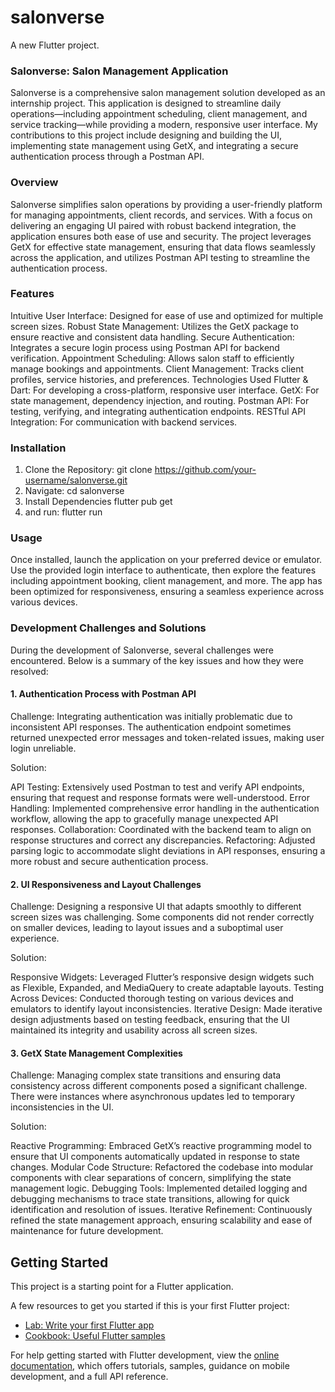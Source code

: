 # salonverse

A new Flutter project.

### Salonverse: Salon Management Application
Salonverse is a comprehensive salon management solution developed as an internship project. This application is designed to streamline daily operations—including appointment scheduling, client management, and service tracking—while providing a modern, responsive user interface. My contributions to this project include designing and building the UI, implementing state management using GetX, and integrating a secure authentication process through a Postman API.

### Overview
Salonverse simplifies salon operations by providing a user-friendly platform for managing appointments, client records, and services. With a focus on delivering an engaging UI paired with robust backend integration, the application ensures both ease of use and security. The project leverages GetX for effective state management, ensuring that data flows seamlessly across the application, and utilizes Postman API testing to streamline the authentication process.

### Features
Intuitive User Interface: Designed for ease of use and optimized for multiple screen sizes.
Robust State Management: Utilizes the GetX package to ensure reactive and consistent data handling.
Secure Authentication: Integrates a secure login process using Postman API for backend verification.
Appointment Scheduling: Allows salon staff to efficiently manage bookings and appointments.
Client Management: Tracks client profiles, service histories, and preferences.
Technologies Used
Flutter & Dart: For developing a cross-platform, responsive user interface.
GetX: For state management, dependency injection, and routing.
Postman API: For testing, verifying, and integrating authentication endpoints.
RESTful API Integration: For communication with backend services.
### Installation
1. Clone the Repository:
   git clone https://github.com/your-username/salonverse.git
2. Navigate:
   cd salonverse
3. Install Dependencies
   flutter pub get
4. and run: flutter run


### Usage
Once installed, launch the application on your preferred device or emulator. Use the provided login interface to authenticate, then explore the features including appointment booking, client management, and more. The app has been optimized for responsiveness, ensuring a seamless experience across various devices.

### Development Challenges and Solutions
During the development of Salonverse, several challenges were encountered. Below is a summary of the key issues and how they were resolved:

#### 1. Authentication Process with Postman API
Challenge:
Integrating authentication was initially problematic due to inconsistent API responses. The authentication endpoint sometimes returned unexpected error messages and token-related issues, making user login unreliable.

Solution:

API Testing: Extensively used Postman to test and verify API endpoints, ensuring that request and response formats were well-understood.
Error Handling: Implemented comprehensive error handling in the authentication workflow, allowing the app to gracefully manage unexpected API responses.
Collaboration: Coordinated with the backend team to align on response structures and correct any discrepancies.
Refactoring: Adjusted parsing logic to accommodate slight deviations in API responses, ensuring a more robust and secure authentication process.
#### 2. UI Responsiveness and Layout Challenges
Challenge:
Designing a responsive UI that adapts smoothly to different screen sizes was challenging. Some components did not render correctly on smaller devices, leading to layout issues and a suboptimal user experience.

Solution:

Responsive Widgets: Leveraged Flutter’s responsive design widgets such as Flexible, Expanded, and MediaQuery to create adaptable layouts.
Testing Across Devices: Conducted thorough testing on various devices and emulators to identify layout inconsistencies.
Iterative Design: Made iterative design adjustments based on testing feedback, ensuring that the UI maintained its integrity and usability across all screen sizes.
#### 3. GetX State Management Complexities
Challenge:
Managing complex state transitions and ensuring data consistency across different components posed a significant challenge. There were instances where asynchronous updates led to temporary inconsistencies in the UI.

Solution:

Reactive Programming: Embraced GetX’s reactive programming model to ensure that UI components automatically updated in response to state changes.
Modular Code Structure: Refactored the codebase into modular components with clear separations of concern, simplifying the state management logic.
Debugging Tools: Implemented detailed logging and debugging mechanisms to trace state transitions, allowing for quick identification and resolution of issues.
Iterative Refinement: Continuously refined the state management approach, ensuring scalability and ease of maintenance for future development.

## Getting Started

This project is a starting point for a Flutter application.

A few resources to get you started if this is your first Flutter project:

- [Lab: Write your first Flutter app](https://docs.flutter.dev/get-started/codelab)
- [Cookbook: Useful Flutter samples](https://docs.flutter.dev/cookbook)

For help getting started with Flutter development, view the
[online documentation](https://docs.flutter.dev/), which offers tutorials,
samples, guidance on mobile development, and a full API reference.
